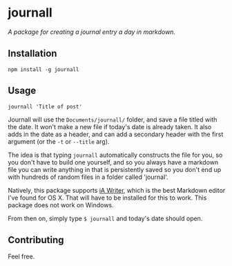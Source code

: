 journall
========

*A package for creating a journal entry a day in markdown.*

## Installation

`npm install -g journall`

## Usage

`journall 'Title of post'`

Journall will use the `Documents/journall/` folder, and save a file titled with the date. It won't make a new file if today's date is already taken. It also adds in the date as a header, and can add a secondary header with the first argument (or the `-t` or `--title` arg).

The idea is that typing `journall` automatically constructs the file for you, so you don't have to build one yourself, and so you always have a markdown file you can write anything in that is persistently saved so you don't end up with hundreds of random files in a folder called 'journal'.

Natively, this package supports [iA Writer](http://www.iawriter.com/mac/), which is the best Markdown editor I've found for OS X. That will have to be installed for this to work. This package does not work on Windows. 

From then on, simply type `$ journall` and today's date should open.

## Contributing

Feel free. 
